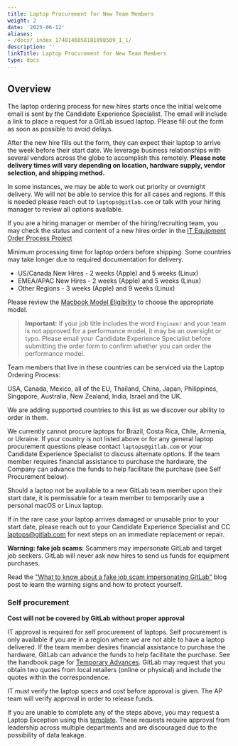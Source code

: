 ```yaml
---
title: Laptop Procurement for New Team Members
weight: 2
date: '2025-06-12'
aliases:
- /docs/_index_1748146058181898509_1_1/
description: ''
linkTitle: Laptop Procurement for New Team Members
type: docs
---
```


## Overview

The laptop ordering process for new hires starts once the initial welcome email is sent by the Candidate Experience Specialist. The email will include a link to place a request for a GitLab issued laptop. Please fill out the form as soon as possible to avoid delays.

After the new hire fills out the form, they can expect their laptop to arrive the week before their start date. We leverage business relationships with several vendors across the globe to accomplish this remotely. **Please note delivery times will vary depending on location, hardware supply, vendor selection, and shipping method.**

In some instances, we may be able to work out priority or overnight delivery. We will not be able to service this for all cases and regions. If this is needed please reach out to `laptops@gitlab.com` or talk with your hiring manager to review all options available.

If you are a hiring manager or member of the hiring/recruiting team, you may check the status and content of a new hires order in the [IT Equipment Order Process Project](https://gitlab.com/gitlab-com/it/end-user-services/issues/it-equipment-order-processing/-/issues/?sort=created_date&state=all&first_page_size=100)

Minimum processing time for laptop orders before shipping. Some countries may take longer due to required documentation for delivery.

* US/Canada New Hires - 2 weeks (Apple) and 5 weeks (Linux)
* EMEA/APAC New Hires - 2 weeks (Apple) and 5 weeks (Linux)
* Other Regions - 3 weeks (Apple) and 9 weeks (Linux)

Please review the [Macbook Model Eligibility](/handbook/security/corporate/services/laptops/hardware#macbook-model-eligibility) to choose the appropriate model.

> **Important:** If your job title includes the word `Engineer` and your team is not approved for a performance model, it may be an oversight or typo. Please email your Candidate Experience Specialist before submitting the order form to confirm whether you can order the performance model.

Team members that live in these countries can be serviced via the Laptop Ordering Process:

USA, Canada, Mexico, all of the EU, Thailand, China, Japan, Philippines, Singapore, Australia, New Zealand, India, Israel and the UK.

We are adding supported countries to this list as we discover our ability to order in them.

We currently cannot procure laptops for Brazil, Costa Rica, Chile, Armenia, or Ukraine. If your country is not listed above or for any general laptop procurement questions please contact `laptops@gitlab.com` or your Candidate Experience Specialist to discuss alternate options.
If the team member requires financial assistance to purchase the hardware, the Company can advance the funds to help facilitate the purchase (see Self Procurement below).

Should a laptop not be available to a new GitLab team member upon their start date, it is permissable for a team member to temporarily use a personal macOS or Linux laptop.

If in the rare case your laptop arrives damaged or unusable prior to your start date, please reach out to your Candidate Experience Specialist and CC [laptops@gitlab.com](mailto:laptops@gitlab.com) for next steps on an immediate replacement or repair.

**Warning: fake job scams**: Scammers may impersonate GitLab and target job seekers. GitLab will never ask new hires to send us funds for equipment purchases.

Read the ["What to know about a fake job scam impersonating GitLab"](https://about.gitlab.com/blog/2023/06/29/fake-gitlab-job-scam/) blog post to learn the warning signs and how to protect yourself.

### Self procurement

**Cost will not be covered by GitLab without proper approval**

IT approval is required for self procurement of laptops. Self procurement is only available if you are in a region where we are not able to have a laptop delivered. If the team member desires financial assistance to purchase the hardware, GitLab can advance the funds to help facilitate the purchase. See the handbook page for [Temporary Advances](/handbook/finance/expenses/#team-member-expense-temporary-advances). GitLab may request that you obtain two quotes from local retailers (online or physical) and include the quotes within the correspondence.

IT must verify the laptop specs and cost before approval is given. The AP team will verify approval in order to release funds.

If you are unable to complete any of the steps above, you may request a Laptop Exception using this [template](https://gitlab.com/gitlab-com/gl-security/security-assurance/security-risk-team/third-party-vendor-security-management/-/blob/master/.gitlab/issue_templates/Laptop%20Exception%20Request). These requests require approval from leadership across multiple departments and are discouraged due to the possibility of data leakage.
